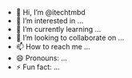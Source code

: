 - 👋 Hi, I’m @itechtmbd
- 👀 I’m interested in ...
- 🌱 I’m currently learning ...
- 💞️ I’m looking to collaborate on ...
- 📫 How to reach me ...
- 😄 Pronouns: ...
- ⚡ Fun fact: ...

<!---
itechtmbd/itechtmbd is a ✨ special ✨ repository because its `README.md` (this file) appears on your GitHub profile.
You can click the Preview link to take a look at your changes.
--->
